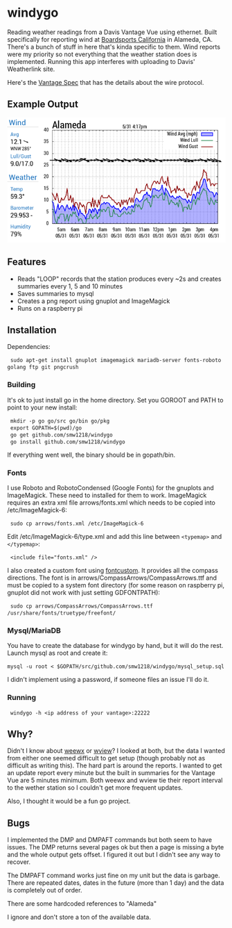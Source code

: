 # windygo
Reading weather readings from a Davis Vantage Vue using ethernet.  Built specifically for reporting wind at [Boardsports California](http://boardsportscalifornia.com/weather1/alameda-weather) in Alameda, CA.
There's a bunch of stuff in here that's kinda specific to them.  Wind reports were my priority so not everything that the weather station does is implemented.  Running this app interferes with uploading to Davis' Weatherlink site.

Here's the [Vantage Spec](http://www.davisnet.com/support/weather/download/VantageSerialProtocolDocs_v261.pdf) that has the details about the wire protocol.

## Example Output
![Wind Graph](./example.png?raw=true)

## Features

- Reads "LOOP" records that the station produces every ~2s and creates summaries every 1, 5 and 10 minutes
- Saves summaries to mysql
- Creates a png report using gnuplot and ImageMagick
- Runs on a raspberry pi

## Installation
Dependencies: 

     sudo apt-get install gnuplot imagemagick mariadb-server fonts-roboto golang ftp git pngcrush

### Building
It's ok to just install go in the home directory.  Set you GOROOT and PATH to point to your new install:
  
     mkdir -p go go/src go/bin go/pkg
     export GOPATH=$(pwd)/go
     go get github.com/smw1218/windygo
     go install github.com/smw1218/windygo

If everything went well, the binary should be in gopath/bin.

### Fonts

I use Roboto and RobotoCondensed (Google Fonts) for the gnuplots and ImageMagick.  These need to installed for them to work. ImageMagick requires an extra xml file arrows/fonts.xml which needs to be copied into /etc/ImageMagick-6:

     sudo cp arrows/fonts.xml /etc/ImageMagick-6
  
Edit /etc/ImageMagick-6/type.xml and add this line between `<typemap>` and `</typemap>`:

     <include file="fonts.xml" />

I also created a custom font using [fontcustom](http://fontcustom.com/). It provides all the compass directions.  The font is in arrows/CompassArrows/CompassArrows.ttf and must be copied to a system font directory (for some reason on raspberry pi, gnuplot did not work with just setting GDFONTPATH):

     sudo cp arrows/CompassArrows/CompassArrows.ttf /usr/share/fonts/truetype/freefont/

### Mysql/MariaDB
You have to create the database for windygo by hand, but it will do the rest. Launch mysql as root and create it:

    mysql -u root < $GOPATH/src/github.com/smw1218/windygo/mysql_setup.sql

I didn't implement using a password, if someone files an issue I'll do it.

### Running

     windygo -h <ip address of your vantage>:22222

## Why?
Didn't I know about [weewx](http://www.weewx.com/) or [wview](http://www.wviewweather.com/)?  I looked at both, but the data I wanted from either one seemed difficult to get setup (though probably not as difficult as writing this).  The hard part is around the reports.  I wanted to get an update report every minute but the built in summaries for the Vantage Vue are 5 minutes minimum.  Both weewx and wview tie their report interval to the wether station so I couldn't get more frequent updates.  

Also, I thought it would be a fun go project.

## Bugs
I implemented the DMP and DMPAFT commands but both seem to have issues. The DMP returns several pages ok but then a page is missing a byte and the whole output gets offset.  I figured it out but I didn't see any way to recover.

The DMPAFT command works just fine on my unit but the data is garbage.  There are repeated dates, dates in the future (more than 1 day) and the data is completely out of order.

There are some hardcoded references to "Alameda"

I ignore and don't store a ton of the available data.
